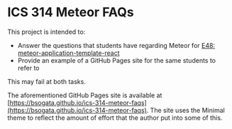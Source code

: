 # ICS 314 Meteor FAQs

This project is intended to:

* Answer the questions that students have regarding Meteor for [E48: meteor-application-template-react](http://courses.ics.hawaii.edu/ics314s19/morea/meteor-2/experience-meteor-application-template-react.html)
* Provide an example of a GitHub Pages site for the same students to refer to

This may fail at both tasks.

The aforementioned GitHub Pages site is available at [https://bsogata.github.io/ics-314-meteor-faqs](https://bsogata.github.io/ics-314-meteor-faqs).  The site uses the Minimal theme to reflect the amount of effort that the author put into some of this.
